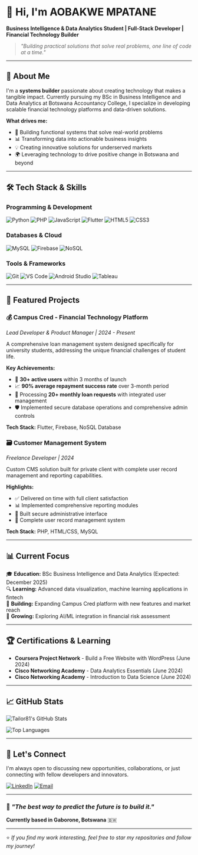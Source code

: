 # 👋 Hi, I'm AOBAKWE MPATANE 

**Business Intelligence & Data Analytics Student | Full-Stack Developer | Financial Technology Builder**

> *"Building practical solutions that solve real problems, one line of code at a time."*

---

## 🚀 About Me

I'm a **systems builder** passionate about creating technology that makes a tangible impact. Currently pursuing my BSc in Business Intelligence and Data Analytics at Botswana Accountancy College, I specialize in developing scalable financial technology platforms and data-driven solutions.

**What drives me:**
- 🎯 Building functional systems that solve real-world problems
- 📊 Transforming data into actionable business insights
- 💡 Creating innovative solutions for underserved markets
- 🌍 Leveraging technology to drive positive change in Botswana and beyond

---

## 🛠️ Tech Stack & Skills

### **Programming & Development**
![Python](https://img.shields.io/badge/Python-3776AB?style=for-the-badge&logo=python&logoColor=white)
![PHP](https://img.shields.io/badge/PHP-777BB4?style=for-the-badge&logo=php&logoColor=white)
![JavaScript](https://img.shields.io/badge/JavaScript-F7DF1E?style=for-the-badge&logo=javascript&logoColor=black)
![Flutter](https://img.shields.io/badge/Flutter-02569B?style=for-the-badge&logo=flutter&logoColor=white)
![HTML5](https://img.shields.io/badge/HTML5-E34F26?style=for-the-badge&logo=html5&logoColor=white)
![CSS3](https://img.shields.io/badge/CSS3-1572B6?style=for-the-badge&logo=css3&logoColor=white)

### **Databases & Cloud**
![MySQL](https://img.shields.io/badge/MySQL-4479A1?style=for-the-badge&logo=mysql&logoColor=white)
![Firebase](https://img.shields.io/badge/Firebase-FFCA28?style=for-the-badge&logo=firebase&logoColor=black)
![NoSQL](https://img.shields.io/badge/NoSQL-4DB33D?style=for-the-badge&logo=mongodb&logoColor=white)

### **Tools & Frameworks**
![Git](https://img.shields.io/badge/Git-F05032?style=for-the-badge&logo=git&logoColor=white)
![VS Code](https://img.shields.io/badge/VS%20Code-007ACC?style=for-the-badge&logo=visualstudiocode&logoColor=white)
![Android Studio](https://img.shields.io/badge/Android%20Studio-3DDC84?style=for-the-badge&logo=androidstudio&logoColor=white)
![Tableau](https://img.shields.io/badge/Tableau-E97627?style=for-the-badge&logo=tableau&logoColor=white)

---

## 🎯 Featured Projects

### 💰 **Campus Cred - Financial Technology Platform**
*Lead Developer & Product Manager | 2024 - Present*

A comprehensive loan management system designed specifically for university students, addressing the unique financial challenges of student life.

**Key Achievements:**
- 🎯 **30+ active users** within 3 months of launch
- 📈 **90% average repayment success rate** over 3-month period
- 🔄 Processing **20+ monthly loan requests** with integrated user management
- 🛡️ Implemented secure database operations and comprehensive admin controls

**Tech Stack:** Flutter, Firebase, NoSQL Database

### 🗃️ **Customer Management System**
*Freelance Developer | 2024*

Custom CMS solution built for private client with complete user record management and reporting capabilities.

**Highlights:**
- ✅ Delivered on time with full client satisfaction
- 📊 Implemented comprehensive reporting modules
- 🔐 Built secure administrative interface
- 💼 Complete user record management system

**Tech Stack:** PHP, HTML/CSS, MySQL

---

## 📊 Current Focus

🎓 **Education:** BSc Business Intelligence and Data Analytics (Expected: December 2025)  
🔍 **Learning:** Advanced data visualization, machine learning applications in fintech  
💼 **Building:** Expanding Campus Cred platform with new features and market reach  
🌱 **Growing:** Exploring AI/ML integration in financial risk assessment  

---

## 🏆 Certifications & Learning

- **Coursera Project Network** - Build a Free Website with WordPress (June 2024)
- **Cisco Networking Academy** - Data Analytics Essentials (June 2024)
- **Cisco Networking Academy** - Introduction to Data Science (June 2024)

---

## 📈 GitHub Stats

![Tailor81's GitHub Stats](https://github-readme-stats.vercel.app/api?username=Tailor81&show_icons=true&theme=radical)

![Top Languages](https://github-readme-stats.vercel.app/api/top-langs/?username=Tailor81&layout=compact&theme=radical)

---

## 🤝 Let's Connect

I'm always open to discussing new opportunities, collaborations, or just connecting with fellow developers and innovators.

[![LinkedIn](https://img.shields.io/badge/LinkedIn-0077B5?style=for-the-badge&logo=linkedin&logoColor=white)](https://linkedin.com/in/aobakwe-mpatane-22290b206)
[![Email](https://img.shields.io/badge/Email-D14836?style=for-the-badge&logo=gmail&logoColor=white)](mailto:aobakwempatane67@gmail.com)

---

### 💭 *"The best way to predict the future is to build it."*

**Currently based in Gaborone, Botswana** 🇧🇼

---

⭐ *If you find my work interesting, feel free to star my repositories and follow my journey!*
